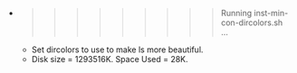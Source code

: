 * >>>>>>>>> Running inst-min-con-dircolors.sh ...
  * Set dircolors to use  to make ls more beautiful.
  * Disk size = 1293516K. Space Used = 28K.
